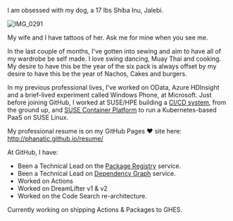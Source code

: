 I am obsessed with my dog, a 17 lbs Shiba Inu, Jalebi. 

![IMG_0291](https://user-images.githubusercontent.com/82819/83670397-b6e08180-a598-11ea-9039-98e3e7b425fa.jpg)

My wife and I have tattoos of her. Ask me for mine when you see me.

In the last couple of months, I've gotten into sewing and aim to have all of my wardrobe be self made.
I love swing dancing, Muay Thai and cooking. My desire to have this be the year of the six pack is always offset by my desire to have this be the year of Nachos, Cakes and burgers.

In my previous professional lives, I've worked on OData, Azure HDInsight and a brief-lived experiment called Windows Phone, at Microsoft. Just before joining GitHub, I worked at SUSE/HPE building a [CI/CD system](https://www.youtube.com/watch?v=CpRBFUxOt60), from the ground up, and [SUSE Container Platform](https://www.suse.com/products/caas-platform/)  to run a Kubernetes-based PaaS on SUSE Linux.

My professional resume is on my GitHub Pages :heart: site here: http://phanatic.github.io/resume/

At GitHub, I have:
* Been a Technical Lead on the [Package Registry](https://help.github.com/hidden/about-github-package-registry/) service.
* Been a Technical Lead on [Dependency Graph](https://help.github.com/articles/listing-the-packages-that-a-repository-depends-on/) service.
* Worked on Actions
* Worked on DreamLifter v1 & v2
* Worked on the Code Search re-architecture.

Currently working on shipping Actions & Packages to GHES.
